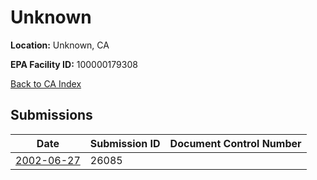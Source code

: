 # Unknown

**Location:** Unknown, CA

**EPA Facility ID:** 100000179308

[Back to CA Index](../../index.md)

## Submissions

| Date | Submission ID | Document Control Number |
|------|--------------|-------------------------|
| [2002-06-27](submissions/26085.md) | 26085 |  |
